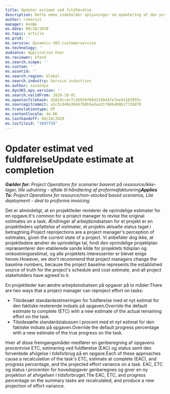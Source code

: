 ```yaml
---
title: Opdater estimat ved fuldførelse
description: Dette emne indeholder oplysninger om opdatering af den projekterede indsats for et projekt.
author: ruhercul
manager: AnnBe
ms.date: 09/20/2020
ms.topic: article
ms.prod: ''
ms.service: dynamics-365-customerservice
ms.technology: ''
audience: Application User
ms.reviewer: kfend
ms.search.scope: ''
ms.custom: ''
ms.assetid: ''
ms.search.region: Global
ms.search.industry: Service industries
ms.author: suvaidya
ms.dyn365.ops.version: ''
ms.search.validFrom: 2020-10-01
ms.openlocfilehash: 42824cc4cfc2b934f69d319944fe7ee43183955c
ms.sourcegitcommit: a2c3cd49a3b667b8b5edaa31788b4b9b1f728d78
ms.translationtype: HT
ms.contentlocale: da-DK
ms.lasthandoff: 09/28/2020
ms.locfileid: "3897759"
---
```

# <a name="update-estimate-at-completion"></a><span data-ttu-id="6cfb6-103">Opdater estimat ved fuldførelse</span><span class="sxs-lookup"><span data-stu-id="6cfb6-103">Update estimate at completion</span></span>

<span data-ttu-id="6cfb6-104">_**Gælder for:** Project Operations for scenarier baseret på ressource/ikke-lager, lille udrulning - aftale til håndtering af proformafakturering_</span><span class="sxs-lookup"><span data-stu-id="6cfb6-104">_**Applies To:** Project Operations for resource/non-stocked based scenarios, Lite deployment - deal to proforma invoicing_</span></span>

<span data-ttu-id="6cfb6-105">Det er almindeligt, at en projektleder reviderer de oprindelige estimater for en opgave.</span><span class="sxs-lookup"><span data-stu-id="6cfb6-105">It's common for a project manager to revise the original estimates on a task.</span></span> <span data-ttu-id="6cfb6-106">Ændringer af arbejdsindsatsen for et projekt er en projektleders opfattelse af estimater, et projekts aktuelle status taget i betragtning.</span><span class="sxs-lookup"><span data-stu-id="6cfb6-106">Project reprojections are a project manager's perception of estimates, given the current state of a project.</span></span> <span data-ttu-id="6cfb6-107">Vi anbefaler dog ikke, at projektledere ændrer de oprindelige tal, fordi den oprindelige projektplan repræsenterer den etablerede sande kilde for projektets tidsplan og omkostningsestimat, og alle projektets interessenter er blevet enige herom.</span><span class="sxs-lookup"><span data-stu-id="6cfb6-107">However, we don't recommend that project managers change the baseline numbers, because the project baseline represents the established source of truth for the project's schedule and cost estimate, and all project stakeholders have agreed to it.</span></span>

<span data-ttu-id="6cfb6-108">En projektleder kan ændre arbejdsindsatsen på opgaver på to måder:</span><span class="sxs-lookup"><span data-stu-id="6cfb6-108">There are two ways that a project manager can reproject effort on tasks:</span></span>

- <span data-ttu-id="6cfb6-109">Tilsidesæt standardestimeringen for fuldførelse med et nyt estimat for den faktiske resterende indsats på opgaven.</span><span class="sxs-lookup"><span data-stu-id="6cfb6-109">Override the default estimate to complete (ETC) with a new estimate of the actual remaining effort on the task.</span></span> 
- <span data-ttu-id="6cfb6-110">Tilsidesætte standardstatussen i procent med et nyt estimat for den faktiske indsats på opgaven.</span><span class="sxs-lookup"><span data-stu-id="6cfb6-110">Override the default progress percentage with a new estimate of the true progress on the task.</span></span>

<span data-ttu-id="6cfb6-111">Hver af disse fremgangsmåder medfører en genberegning af opgavens procentvise ETC, estimering ved fuldførelse (EAC) og status samt den forventede afvigelse i tidsforbrug på en opgave.</span><span class="sxs-lookup"><span data-stu-id="6cfb6-111">Each of these approaches cause a recalculation of the task's ETC, estimate at complete (EAC), and progress percentage, and the projected effort variance on a task.</span></span> <span data-ttu-id="6cfb6-112">EAC, ETC og status i procenten for hovedopgaver genberegnes og giver en ny projektion af afvigelsen i tidsforbruget.</span><span class="sxs-lookup"><span data-stu-id="6cfb6-112">The EAC, ETC, and progress percentage on the summary tasks are recalculated, and produce a new projection of effort variance.</span></span>
